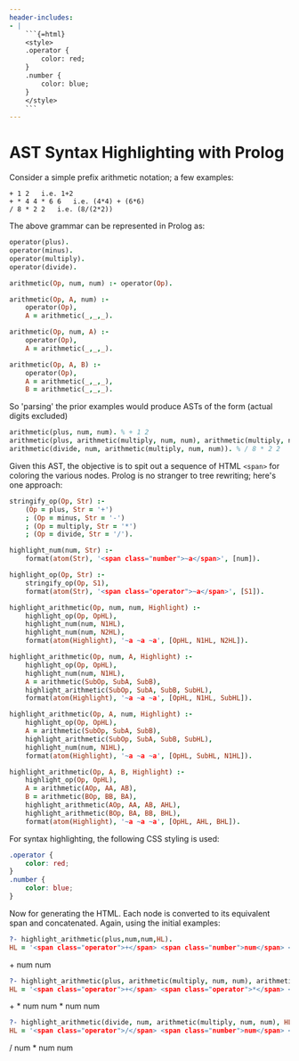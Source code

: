 ```yaml
---
header-includes:
- |
    ```{=html}
    <style>
    .operator {
        color: red;
    }
    .number {
        color: blue;
    }
    </style>
    ```
---
```

# AST Syntax Highlighting with Prolog

Consider a simple prefix arithmetic notation; a few examples:

```
+ 1 2   i.e. 1+2 
+ * 4 4 * 6 6   i.e. (4*4) + (6*6)
/ 8 * 2 2   i.e. (8/(2*2))
```

The above grammar can be represented in Prolog as:

```prolog
operator(plus).
operator(minus).
operator(multiply).
operator(divide).

arithmetic(Op, num, num) :- operator(Op).

arithmetic(Op, A, num) :- 
    operator(Op), 
    A = arithmetic(_,_,_).

arithmetic(Op, num, A) :- 
    operator(Op), 
    A = arithmetic(_,_,_).

arithmetic(Op, A, B) :- 
    operator(Op), 
    A = arithmetic(_,_,_),
    B = arithmetic(_,_,_).
```

So 'parsing' the prior examples would produce ASTs of the form (actual digits excluded)

```prolog
arithmetic(plus, num, num). % + 1 2
arithmetic(plus, arithmetic(multiply, num, num), arithmetic(multiply, num, num)). % + * 4 4 * 6 6
arithmetic(divide, num, arithmetic(multiply, num, num)). % / 8 * 2 2 
```

Given this AST, the objective is to spit out a sequence of HTML `<span>` for coloring the various nodes.
Prolog is no stranger to tree rewriting; here's one approach:

```prolog
stringify_op(Op, Str) :-
    (Op = plus, Str = '+')
    ; (Op = minus, Str = '-')
    ; (Op = multiply, Str = '*')
    ; (Op = divide, Str = '/').

highlight_num(num, Str) :-
    format(atom(Str), '<span class="number">~a</span>', [num]).

highlight_op(Op, Str) :-
    stringify_op(Op, S1),
    format(atom(Str), '<span class="operator">~a</span>', [S1]).

highlight_arithmetic(Op, num, num, Highlight) :-
    highlight_op(Op, OpHL),
    highlight_num(num, N1HL),
    highlight_num(num, N2HL),
    format(atom(Highlight), '~a ~a ~a', [OpHL, N1HL, N2HL]).

highlight_arithmetic(Op, num, A, Highlight) :-
    highlight_op(Op, OpHL),
    highlight_num(num, N1HL),
    A = arithmetic(SubOp, SubA, SubB),
    highlight_arithmetic(SubOp, SubA, SubB, SubHL),
    format(atom(Highlight), '~a ~a ~a', [OpHL, N1HL, SubHL]).

highlight_arithmetic(Op, A, num, Highlight) :-
    highlight_op(Op, OpHL),
    A = arithmetic(SubOp, SubA, SubB),
    highlight_arithmetic(SubOp, SubA, SubB, SubHL),
    highlight_num(num, N1HL),
    format(atom(Highlight), '~a ~a ~a', [OpHL, SubHL, N1HL]).

highlight_arithmetic(Op, A, B, Highlight) :-
    highlight_op(Op, OpHL),
    A = arithmetic(AOp, AA, AB),
    B = arithmetic(BOp, BB, BA),
    highlight_arithmetic(AOp, AA, AB, AHL),
    highlight_arithmetic(BOp, BA, BB, BHL),
    format(atom(Highlight), '~a ~a ~a', [OpHL, AHL, BHL]).
```

For syntax highlighting, the following CSS styling is used:
```css
.operator {
    color: red;
}
.number {
    color: blue;
}
```

Now for generating the HTML. Each node is converted to its equivalent span and concatenated. Again, using the initial examples:

```prolog
?- highlight_arithmetic(plus,num,num,HL).
HL = '<span class="operator">+</span> <span class="number">num</span> <span class="number">num</span>' .
```

<span class="operator">+</span> <span class="number">num</span> <span class="number">num</span>

```prolog
?- highlight_arithmetic(plus, arithmetic(multiply, num, num), arithmetic(multiply, num, num), HL).
HL = '<span class="operator">+</span> <span class="operator">*</span> <span class="number">num</span> <span class="number">num</span> <span class="operator">*</span> <span class="number">num</span> <span class="number">num</span>' .
```

<span class="operator">+</span> <span class="operator">\*</span> <span class="number">num</span> <span class="number">num</span> <span class="operator">\*</span> <span class="number">num</span> <span class="number">num</span>

```prolog
?- highlight_arithmetic(divide, num, arithmetic(multiply, num, num), HL).
HL = '<span class="operator">/</span> <span class="number">num</span> <span class="operator">*</span> <span class="number">num</span> <span class="number">num</span>' .
```

<span class="operator">/</span> <span class="number">num</span> <span class="operator">\*</span> <span class="number">num</span> <span class="number">num</span>
